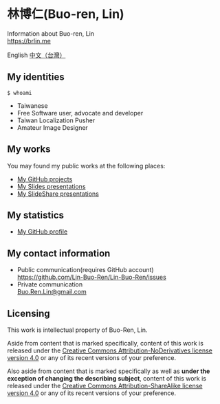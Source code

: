 # 林博仁(Buo-ren, Lin)

Information about Buo-ren, Lin  
<https://brlin.me>

English [中文（台灣）](https://brlin.me/README.zh-TW.html)

## My identities

`$ whoami`

* Taiwanese
* Free Software user, advocate and developer
* Taiwan Localization Pusher
* Amateur Image Designer

## My works

You may found my public works at the following places:

* [My GitHub projects](https://github.com/Lin-Buo-Ren?tab=repositories&type=source)
* [My Slides presentations](https://slides.com/lin-buo-ren)
* [My SlideShare presentations](https://www.slideshare.net/BuoRenLin)

## My statistics

* [My GitHub profile](https://github.com/Lin-Buo-Ren)

## My contact information

* Public communication(requires GitHub account)  
  <https://github.com/Lin-Buo-Ren/Lin-Buo-Ren/issues>
* Private communication  
  <Buo.Ren.Lin@gmail.com>

## Licensing

This work is intellectual property of Buo-Ren, Lin.

Aside from content that is marked specifically, content of this work is released under the [Creative Commons Attribution-NoDerivatives license version 4.0](https://creativecommons.org/licenses/by-nd/4.0/) or any of its recent versions of your preference.

Also aside from content that is marked specifically as well as **under the exception of changing the describing subject**, content of this work is released under the [Creative Commons Attribution-ShareAlike license version 4.0](https://creativecommons.org/licenses/by-sa/4.0/) or any of its recent versions of your preference.
